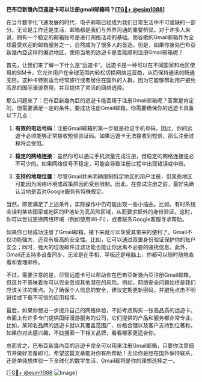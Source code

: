 **巴布亞新幾內亞遠遊卡可以注册gmail邮箱吗？[[TG💪+ @esim1088](https://t.me/s/esim1088)]**

在当今数字化飞速发展的时代，电子邮箱已经成为我们日常生活中不可或缺的一部分。无论是工作还是生活，邮箱都是我们与外界沟通的重要桥梁。对于许多人来说，拥有一个稳定的邮箱账号是进行网络活动的基础。而谷歌的Gmail邮箱作为全球最受欢迎的邮箱服务之一，自然成为了很多人的首选。但是，如果你身处巴布亞新幾內亞这样的偏远地区，使用当地的远遊卡是否能顺利注册Gmail邮箱呢？

首先，让我们来了解一下什么是“远遊卡”。远遊卡是一种可以在不同国家和地区使用的SIM卡，它允许用户在全球范围内轻松切换网络运营商，从而保持通讯的畅通无阻。这种卡特别适合经常旅行或者居住在国外的人群，因为它能够帮助用户避免高昂的国际漫游费用，并且提供了灵活的网络选择。

那么问题来了：巴布亞新幾內亞的远遊卡能否用于注册Gmail邮箱呢？答案是肯定的，但需要满足一定的条件。要成功注册Gmail邮箱，你需要确保你的远遊卡具备以下几点：

1. **有效的电话号码**：注册Gmail邮箱的第一步就是验证手机号码。因此，你的远遊卡必须能够正常接收短信验证码。如果远遊卡无法接收到短信，那么注册过程将会受阻。

2. **稳定的网络连接**：虽然你可以通过手机流量完成注册，但稳定的网络连接是必不可少的。如果网络信号不稳定，可能会导致注册过程中出现错误或中断。

3. **支持的地理位置**：尽管Gmail并未明确限制特定地区的用户注册，但某些地区可能因为网络环境或政策原因而受到限制。因此，在尝试注册之前，最好先确认当地是否对Google服务有特殊规定。

当然，即使满足了上述条件，实际操作中仍可能出现一些小插曲。比如，有时系统会误判某些国家或地区的IP地址为高风险区域，从而要求额外的身份验证。这时，你可以尝试更换网络环境（例如使用Wi-Fi），或者联系Google客服寻求帮助。

如果你已经成功注册了Gmail邮箱，接下来就可以享受其带来的便利了。Gmail不仅功能强大，还具有极高的安全性。比如，它可以通过双重身份验证保护你的账户安全；同时，强大的垃圾邮件过滤功能也能让你远离不必要的骚扰信息。此外，Gmail还支持多设备同步，无论是在手机、平板还是电脑上，你都可以随时随地查看和管理邮件。

不过，需要注意的是，尽管远遊卡可以帮助你在巴布亞新幾內亞注册Gmail邮箱，但这并不意味着你可以完全忽视其他潜在的风险。例如，网络安全问题始终是我们应该关注的重点。为了确保个人信息的安全，建议定期更新密码，并避免点击不明链接或下载不可信的应用程序。

最后，如果你想进一步提升自己的网络体验，不妨考虑购买一张高品质的远遊卡。市面上有许多专门提供国际漫游服务的公司，它们提供的产品和服务都非常专业。比如，某知名品牌的远遊卡就以其覆盖范围广、价格合理以及客户支持到位著称。如果你对此感兴趣，不妨搜索一下相关品牌，看看哪家更适合你。

总而言之，巴布亞新幾內亞的远遊卡完全可以用来注册Gmail邮箱，只要你注意细节并做好准备即可。希望这篇文章能对你有所帮助！无论你是想在国外保持联系，还是单纯想体验一下全球化的数字生活，Gmail都将是你的理想选择之一。

[[TG💪+ @esim1088](https://t.me/s/esim1088) ![Image](https://i.postimg.cc/4NQfJmqS/Snipaste-2025-05-13-00-14-12.png)]